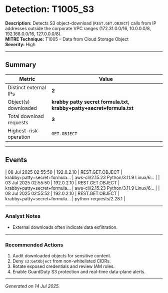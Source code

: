 # Detection: T1005_S3

**Description:** Detects S3 object-download (`REST.GET.OBJECT`) calls from IP addresses outside the corporate VPC ranges (172.31.0.0/16, 10.0.0.0/8, 192.168.0.0/16, 127.0.0.0/8).  
**MITRE Technique:** T1005 – Data from Cloud Storage Object  
**Severity:** High

---

## Summary

| Metric                         | Value                           |
|--------------------------------|---------------------------------|
| Distinct external IPs          | **2**                           |
| Object(s) downloaded           | **krabby patty secret formula.txt, krabby+patty+secret+formula.txt**        |
| Total download requests        | **3**                           |
| Highest-risk operation         | `GET.OBJECT`                    |

---

## Events

| 08 Jul 2025 02:55:50 | 192.0.2.10 | REST.GET.OBJECT | krabby+patty+secret+formula... | aws-cli/2.15.23 Python/3.11.9 Linux/6... |
| 03 Jul 2025 02:55:50 | 192.0.2.10 | REST.GET.OBJECT | krabby+patty+secret+formula... | aws-cli/2.15.23 Python/3.11.9 Linux/6... |
| 08 Jul 2025 02:55:52 | 192.0.2.10 | REST.GET.OBJECT | krabby+patty+secret+formula... | python-requests/2.28.1 |

---

### Analyst Notes

* External downloads often indicate data exfiltration.

---

### Recommended Actions

1. Audit downloaded objects for sensitive content.  
2. Deny `s3:GetObject` from non-whitelisted CIDRs.  
3. Rotate exposed credentials and review IAM roles.  
4. Enable GuardDuty S3 protection and real-time data-plane alerts.

---

*Generated on 14 Jul 2025.*  